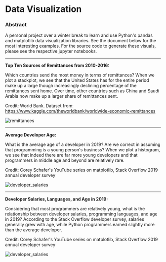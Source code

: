# Data Visualization 

### Abstract 

A personal project over a winter break to learn and use Python's pandas and matplotlib data visualization libraries. 
See the document below for the most interesting examples. For the source code to generate these visuals, please 
see the respective jupyter notebooks. 

___ 

**Top Ten Sources of Remittances from 2010-2016:**

Which countries send the most money in terms of remittances? When we plot a stackplot, we see that the United States has for the entire period make up a large though increasingly declining percentage of the remittances sent home. Over time, other countries such as China and Saudi Arabia now make up a larger share of remittances sent. 

Credit: World Bank. Dataset from: https://www.kaggle.com/theworldbank/worldwide-economic-remittances

![remittances](https://user-images.githubusercontent.com/58995473/71777825-d0f44480-2fa5-11ea-9ddd-793fff37b01c.png)

___
**Average Developer Age:**

What is the average age of a developer in 2019? Are we correct in assuming that programming is a young person's business? When we plot a histogram, we see that indeed there are far more young developers and that programmers in middle age and beyond are relatively rare. 

Credit: Corey Schafer's YouTube series on matplotlib, Stack Overflow 2019 annual developer survey

![developer_salaries](https://user-images.githubusercontent.com/58995473/71764091-84e0cb80-2ee3-11ea-9b55-86009127d5f8.png)
___
**Developer Salaries, Languages, and Age in 2019:** 

Considering that most programmers are relatively young, what is the relationship between developer salaries, programming languages, and age in 2019? According to the Stack Overflow developer survey, salaries generally grew with age, while Python programmers earned slightly more than the average developer. 

Credit: Corey Schafer's YouTube series on matplotlib, Stack Overflow 2019 annual developer survey

![developer_salaries](https://user-images.githubusercontent.com/58995473/71763714-519c3d80-2edf-11ea-9e1a-a0afadfe1fa9.png)



